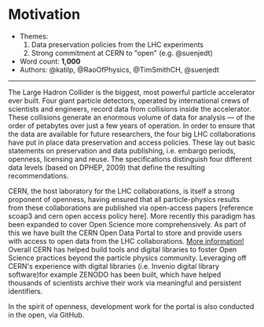 # Motivation

- Themes:
    1. Data preservation policies from the LHC experiments
    2. Strong commitment at CERN to "open" (e.g. @suenjedt)
- Word count: **1,000**
- Authors: @katilp, @RaoOfPhysics, @TimSmithCH, @suenjedt

---

The Large Hadron Collider is the biggest, most powerful particle accelerator ever built. Four giant particle detectors, operated by international crews of scientists and engineers, record data from collisions inside the accelerator. These collisions generate an enormous volume of data for analysis — of the order of petabytes over just a few years of operation. In order to ensure that the data are available for future researchers, the four big LHC collaborations have put in place data preservation and access policies. These lay out basic statements on preservation and data publishing, i.e. embargo periods, openness, licensing and reuse. The specifications distinguish four different data levels (based on DPHEP, 2009) that define the resulting recommendations. 

CERN, the host laboratory for the LHC collaborations, is itself a strong proponent of openness, having ensured that all particle-physics results from these collaborations are published via open-access papers [reference scoap3 and cern open access policy here]. More recently this paradigm has been expanded to cover Open Science more comprehensively. As part of this we have built the CERN Open Data Portal to store and provide users with access to open data from the LHC collaborations. [More information!](http://home.cern/cern-people/opinion/2014/11/road-open-science)
Overall CERN has helped build tools and digital libraries to foster Open Science practices beyond the particle physics community. Leveraging off CERN's experience with digital libraries (i.e. Invenio digital library software)for example ZENODO has been built, which have helped thousands of scientists archive their work via meaningful and persistent identifiers. 

In the spirit of openness, development work for the portal is also conducted in the open, via GitHub.